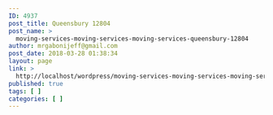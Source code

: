 ```yaml
---
ID: 4937
post_title: Queensbury 12804
post_name: >
  moving-services-moving-services-moving-services-queensbury-12804
author: mrgabonijeff@gmail.com
post_date: 2018-03-28 01:38:34
layout: page
link: >
  http://localhost/wordpress/moving-services-moving-services-moving-services-queensbury-12804/
published: true
tags: [ ]
categories: [ ]
---
```

